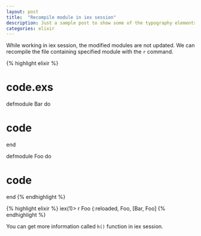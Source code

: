 ```yaml
---
layout: post
title:  "Recompile module in iex session"
description: Just a sample post to show some of the typography elements supported from harmony theme.
categories: elixir
---
```

While working in iex session, the modified modules are not updated. We can recompile the file containing specified module with the `r` command.

{% highlight elixir %}
# code.exs
defmodule Bar do
 # code
end

defmodule Foo do
  # code
end
{% endhighlight %}

{% highlight elixir %}
iex(1)> r Foo
{:reloaded, Foo, [Bar, Foo]
{% endhighlight %}

You can get more information called `h()` function in iex session.
